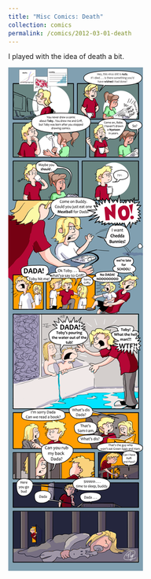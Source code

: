 ```yaml
---
title: "Misc Comics: Death"
collection: comics
permalink: /comics/2012-03-01-death
---
```

I played with the idea of death a bit.

![TobyToon](../images/comics/nyetoon/nyetoon_TobyToon_6.5.20_final-1.png)
